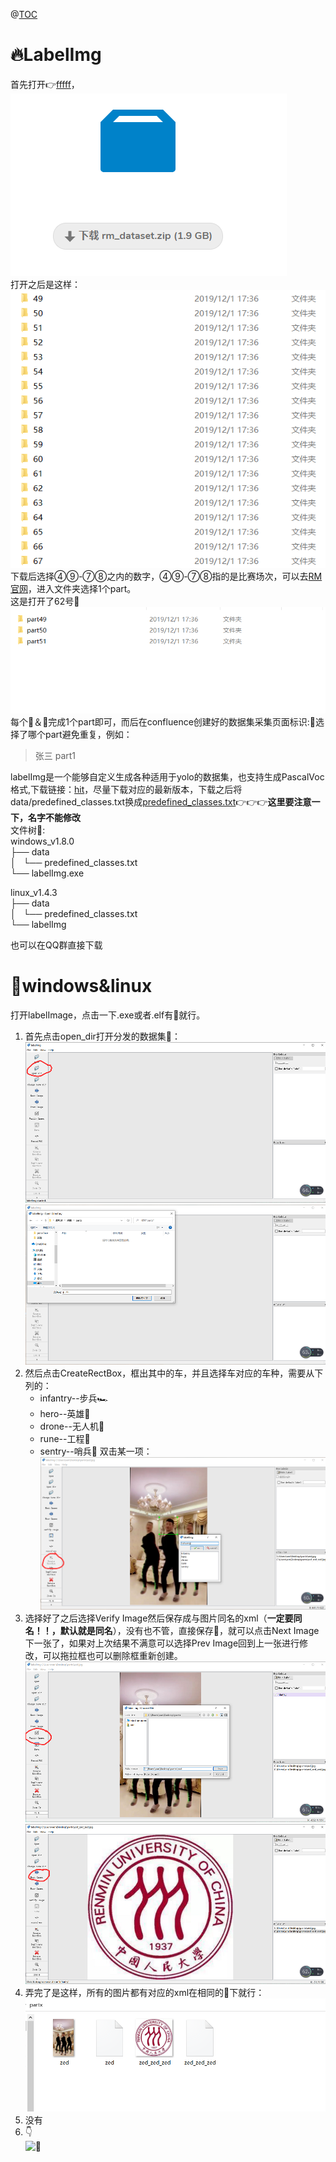 @[TOC](目录)

# 🔥LabelImg

首先打开👉[fffff](https://www.scut-robotlab.cn/nextcloud/index.php/s/qsezS7W5yNMatML)，  
![下载页面](https://github.com/V-9318/labelImg/raw/master/1.png)  
打开之后是这样：  
![👊](https://github.com/V-9318/labelImg/raw/master/2.png)  
下载后选择④⑨-⑦⑧之内的数字，④⑨-⑦⑧指的是比赛场次，可以去[RM官网](https://www.robomaster.com/zh-CN/resource/video)，进入文件夹选择1个part。  
这是打开了62号🎦
![👊](https://github.com/V-9318/labelImg/raw/master/4.png)  
每个👨＆👩完成1个part即可，而后在confluence创建好的数据集采集页面标识:👴选择了哪个part避免重复，例如：
>张三 part1  

labelImg是一个能够自定义生成各种适用于yolo的数据集，也支持生成PascalVoc格式,下载链接：[hit](https://tzutalin.github.io/labelImg/)，尽量下载对应的最新版本，下载之后将data/predefined_classes.txt换成[predefined_classes.txt](https://share.weiyun.com/53noSDP)👉👉👉**这里要注意一下，名字不能修改**  
文件树🌳:  
windows_v1.8.0  
├── data  
│   └── predefined_classes.txt  
└── labelImg.exe  
  
linux_v1.4.3  
├── data  
│   └── predefined_classes.txt  
└── labelImg  

也可以在QQ群直接下载  

# 🧘‍windows&linux

打开labelImage，点击一下.exe或者.elf有👋就行。

1. 首先点击open_dir打开分发的数据集👊：  
![👊](https://github.com/V-9318/labelImg/raw/master/5.png)
![👊](https://github.com/V-9318/labelImg/raw/master/6.png)
2. 然后点击CreateRectBox，框出其中的车，并且选择车对应的车种，需要从下列的：  
    * infantry--步兵🏎
    * hero--英雄🚙
    * drone--无人机🚁
    * rune--工程🚎
    * sentry--哨兵🕋
双击某一项：  
![👊](https://github.com/V-9318/labelImg/raw/master/7.png)
3. 选择好了之后选择Verify Image然后保存成与图片同名的xml（**一定要同名！！，默认就是同名**），没有也不管，直接保存👊，就可以点击Next Image下一张了，如果对上次结果不满意可以选择Prev Image回到上一张进行修改，可以拖拉框也可以删除框重新创建。  
![👊](https://github.com/V-9318/labelImg/raw/master/8.png)  
![👊](https://github.com/V-9318/labelImg/raw/master/9.png)  
4. 弄完了是这样，所有的图片都有对应的xml在相同的📂下就行：  
![👊](https://github.com/V-9318/labelImg/raw/master/10.png)  
5. 没有  
6. 👇  
![👊](https://github.com/V-9318/labelImg/raw/master/3.gif)
